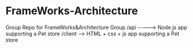 # FrameWorks-Architecture
Group Repo for FrameWorks&amp;Architecture Group
/api -----> Node.js app supporting a Pet store
/client --> HTML + css + js app supporting a Pet store
